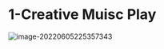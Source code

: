 # 1-Creative Muisc Play

![image-20220605225357343](https://s2.loli.net/2022/06/05/MOFQcki1IvjHSRz.png)